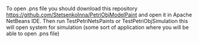 To open .pns file you should download this repository https://github.com/StetsenkoInna/PetriObjModelPaint and open it in Apache NetBeans IDE. Then run TestPetriNetsPaints or TestPetriObjSimulation this will open system for simulation (some sort of application where you will be able to open .pns file)
